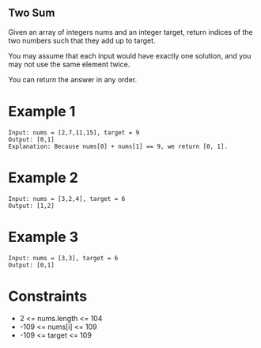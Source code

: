 ## Two Sum
Given an array of integers nums and an integer target, return indices of the two numbers such that they add up to target.

You may assume that each input would have exactly one solution, and you may not use the same element twice.

You can return the answer in any order.
# Example 1
```
Input: nums = [2,7,11,15], target = 9
Output: [0,1]
Explanation: Because nums[0] + nums[1] == 9, we return [0, 1].
```
# Example 2
```
Input: nums = [3,2,4], target = 6
Output: [1,2]
```
# Example 3
```
Input: nums = [3,3], target = 6
Output: [0,1]
```
# Constraints
- 2 <= nums.length <= 104
- -109 <= nums[i] <= 109
- -109 <= target <= 109
